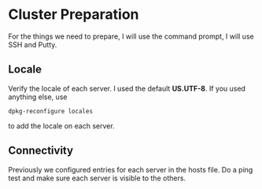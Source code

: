 # Cluster Preparation

For the things we need to prepare, I will use the command prompt, I will use SSH and Putty.

## Locale

Verify the locale of each server. I used the default **US.UTF-8**. If you used anything else, use

```
dpkg-reconfigure locales
```

to add the locale on each server.

## Connectivity

Previously we configured entries for each server in the hosts file. Do a ping test and make sure each server is visible to the others.

